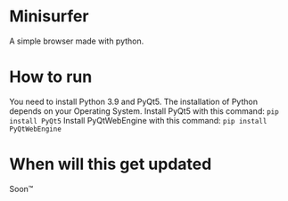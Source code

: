 # Minisurfer
A simple browser made with python.
# How to run
You need to install Python 3.9 and PyQt5.
The installation of Python depends on your Operating System.
Install PyQt5 with this command:
```pip install PyQt5```
Install PyQtWebEngine with this command:
```pip install PyQtWebEngine```
# When will this get updated
Soon™
